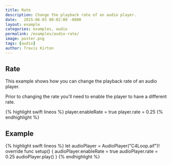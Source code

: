 ```yaml
---
title: Rate
description: Change the playback rate of an audio player.
date:   2015-06-03 00:02:00 -0800
layout: example
categories: examples, audio
permalink: /examples/audio-rate/
image: poster.png
tags: [audio]
author: Travis Kirton
---
```

## Rate
This example shows how you can change the playback rate of an audio player.

Prior to changing the rate you'll need to enable the player to have a different rate.

{% highlight swift lineos %}
player.enableRate = true
player.rate = 0.25
{% endhighlight %}

## Example
{% highlight swift lineos %}
let audioPlayer = AudioPlayer("C4Loop.aif")!
override func setup() {
    audioPlayer.enableRate = true
    audioPlayer.rate = 0.25
    audioPlayer.play()
}
{% endhighlight %}
